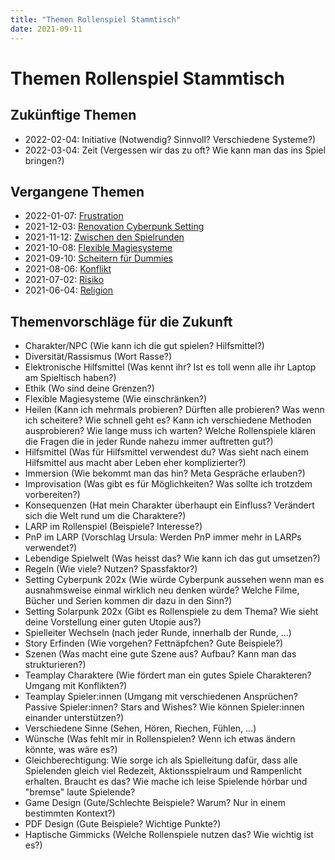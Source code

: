 ```yaml
---
title: "Themen Rollenspiel Stammtisch"
date: 2021-09-11
---
```


# Themen Rollenspiel Stammtisch

## Zukünftige Themen

- 2022-02-04: Initiative (Notwendig? Sinnvoll? Verschiedene Systeme?)
- 2022-03-04: Zeit (Vergessen wir das zu oft? Wie kann man das ins Spiel bringen?)

## Vergangene Themen

- 2022-01-07: [Frustration](../thema_frustration)
- 2021-12-03: [Renovation Cyberpunk Setting](../thema_renovation_cyberpunk_setting)
- 2021-11-12: [Zwischen den Spielrunden](../thema_zwischen_den_spielrunden)
- 2021-10-08: [Flexible Magiesysteme](../free_form_magic)
- 2021-09-10: [Scheitern für Dummies](../scheitern_fuer_dummies)
- 2021-08-06: [Konflikt](../konflikt)
- 2021-07-02: [Risiko](../risiko)
- 2021-06-04: [Religion](../religion)

## Themenvorschläge für die Zukunft

- Charakter/NPC (Wie kann ich die gut spielen? Hilfsmittel?)
- Diversität/Rassismus (Wort Rasse?)
- Elektronische Hilfsmittel (Was kennt ihr? Ist es toll wenn alle ihr Laptop am Spieltisch haben?)
- Ethik (Wo sind deine Grenzen?)
- Flexible Magiesysteme (Wie einschränken?)
- Heilen (Kann ich mehrmals probieren? Dürften alle probieren? Was wenn ich scheitere? Wie schnell geht es? Kann ich verschiedene Methoden ausprobieren? Wie lange muss ich warten? Welche Rollenspiele klären die Fragen die in jeder Runde nahezu immer auftretten gut?)
- Hilfsmittel (Was für Hilfsmittel verwendest du? Was sieht nach einem Hilfsmittel aus macht aber Leben eher komplizierter?)
- Immersion (Wie bekommt man das hin? Meta Gespräche erlauben?)
- Improvisation (Was gibt es für Möglichkeiten? Was sollte ich trotzdem vorbereiten?)
- Konsequenzen (Hat mein Charakter überhaupt ein Einfluss? Verändert sich die Welt rund um die Charaktere?)
- LARP im Rollenspiel (Beispiele? Interesse?)
- PnP im LARP (Vorschlag Ursula: Werden PnP immer mehr in LARPs verwendet?)
- Lebendige Spielwelt (Was heisst das? Wie kann ich das gut umsetzen?)
- Regeln (Wie viele? Nutzen? Spassfaktor?)
- Setting Cyberpunk 202x (Wie würde Cyberpunk aussehen wenn man es ausnahmsweise einmal wirklich neu denken würde? Welche Filme, Bücher und Serien kommen dir dazu in den Sinn?)
- Setting Solarpunk 202x (Gibt es Rollenspiele zu dem Thema? Wie sieht deine Vorstellung einer guten Utopie aus?)
- Spielleiter Wechseln (nach jeder Runde, innerhalb der Runde, ...)
- Story Erfinden (Wie vorgehen? Fettnäpfchen? Gute Beispiele?)
- Szenen (Was macht eine gute Szene aus? Aufbau? Kann man das strukturieren?)
- Teamplay Charaktere (Wie fördert man ein gutes Spiele Charakteren? Umgang mit Konflikten?)
- Teamplay Spieler:innen (Umgang mit verschiedenen Ansprüchen? Passive Spieler:innen? Stars and Wishes? Wie können Spieler:innen einander unterstützen?)
- Verschiedene Sinne (Sehen, Hören, Riechen, Fühlen, ...)
- Wünsche (Was fehlt mir in Rollenspielen? Wenn ich etwas ändern könnte, was wäre es?)
- Gleichberechtigung: Wie sorge ich als Spielleitung dafür, dass alle Spielenden gleich viel Redezeit, Aktionsspielraum und Rampenlicht erhalten. Braucht es das? Wie mache ich leise Spielende hörbar und "bremse" laute Spielende?
- Game Design (Gute/Schlechte Beispiele? Warum? Nur in einem bestimmten Kontext?)
- PDF Design (Gute Beispiele? Wichtige Punkte?)
- Haptische Gimmicks (Welche Rollenspiele nutzen das? Wie wichtig ist es?)
